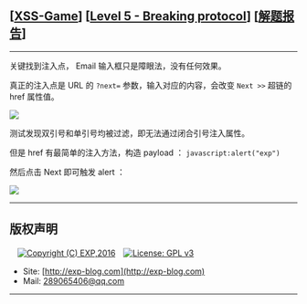 ## [[XSS-Game](https://xss-game.appspot.com/)] [[Level 5 - Breaking protocol](https://xss-game.appspot.com/level5)] [[解题报告](http://exp-blog.com/2019/02/15/pid-3327/)]

------

关键找到注入点， Email 输入框只是障眼法，没有任何效果。

真正的注入点是 URL 的 `?next=` 参数，输入对应的内容，会改变 `Next >>` 超链的 href 属性值。

![](https://github.com/lyy289065406/CTF-Solving-Reports/blob/master/xss-game/level-5/imgs/01.png)

测试发现双引号和单引号均被过滤，即无法通过闭合引号注入属性。

但是 href 有最简单的注入方法，构造 payload ： `javascript:alert("exp")`

然后点击 Next 即可触发 alert ：

![](https://github.com/lyy289065406/CTF-Solving-Reports/blob/master/xss-game/level-5/imgs/02.png)

------

## 版权声明

　[![Copyright (C) EXP,2016](https://img.shields.io/badge/Copyright%20(C)-EXP%202016-blue.svg)](http://exp-blog.com)　[![License: GPL v3](https://img.shields.io/badge/License-GPL%20v3-blue.svg)](https://www.gnu.org/licenses/gpl-3.0)
  

- Site: [http://exp-blog.com](http://exp-blog.com) 
- Mail: <a href="mailto:289065406@qq.com?subject=[EXP's Github]%20Your%20Question%20（请写下您的疑问）&amp;body=What%20can%20I%20help%20you?%20（需要我提供什么帮助吗？）">289065406@qq.com</a>


------
